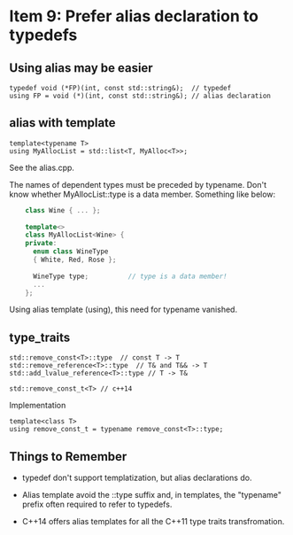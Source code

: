 # Item 9: Prefer alias declaration to typedefs

## Using alias may be easier

    typedef void (*FP)(int, const std::string&);  // typedef
    using FP = void (*)(int, const std::string&); // alias declaration

## alias with template

    template<typename T>
    using MyAllocList = std::list<T, MyAlloc<T>>;

See the alias.cpp.

The names of dependent types must be preceded by typename.
Don't know whether MyAllocList<T>::type is a data member. Something like below:
``` c++
    class Wine { ... };
    
    template<>
    class MyAllocList<Wine> {
    private:
      enum class WineType
      { White, Red, Rose };
    
      WineType type;          // type is a data member!
      ...
    };
```

Using alias template (using), this need for typename vanished.

## type_traits

    std::remove_const<T>::type  // const T -> T
    std::remove_reference<T>::type  // T& and T&& -> T
    std::add_lvalue_reference<T>::type // T -> T&

    std::remove_const_t<T> // c++14

Implementation

    template<class T>
    using remove_const_t = typename remove_const<T>::type;

## Things to Remember

* typedef don't support templatization, but alias declarations do.

* Alias template avoid the ::type suffix and, in templates, the "typename"
prefix often required to refer to typedefs.

* C++14 offers alias templates for all the C++11 type traits transfromation.

